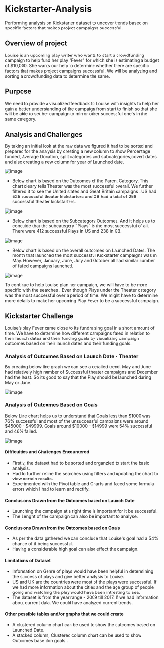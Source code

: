 # Kickstarter-Analysis
Performing analysis on Kickstarter dataset to uncover trends based on specific factors that makes project campaigns successful.

## Overview of project 
Louise is an upcoming play writer who wants to start a crowdfunding campaign to help fund her play "Fever" for which she is estimating a budget of $10,000. She wants our help to determine whether there are specific factors that makes project campaigns successful. We will be analyzing and sorting a crowdfunding data to determine the same.

## Purpose
We need to provide a visualized feedback to Louise with insights to help her gain a better understanding of the campaign from start to finish so that she will be able to set her campaign to mirror other successful one's in the same category.

## Analysis and Challenges 
By taking an initial look at the raw data we figured it had to be sorted and prepared for the analysis by creating a new column to show Percentage funded, Average Donation, split categories and subcategories,covert dates and also creating a new column for year of Launched date.

![image](https://user-images.githubusercontent.com/78935551/109440416-343e0300-7a00-11eb-8834-06fccf978f05.png)


- Below chart is based on the Outcomes of the Parent Category. This chart cleary tells Theater was the most successful overall. We further filtered it to see the United states and Great Britain campaigns . US had 525 successful theater kickstarters and GB had a total of 258 successful theater kickstarters.


![image](https://user-images.githubusercontent.com/78935551/109452425-b2f56900-7a1d-11eb-903a-0be2498cec8d.png)


- Below chart is based on the Subcategory Outcomes. And it helps us to conculde that the subcategory "Plays" is the most successful of all. There were 412 successful Plays in US and 238 in GB. 


![image](https://user-images.githubusercontent.com/78935551/109454698-c5be6c80-7a22-11eb-9bff-45a56f625b9a.png)

- Below chart is based on the overall outcomes on Launched Dates. The month that launched the most successful Kickstarter campaigns was in May. However, January, June, July and October all had similar number of failed campaigns launched.

![image](https://user-images.githubusercontent.com/78935551/109546563-626f2180-7a98-11eb-958b-d32a1ff1c11e.png)

To continue to help Louise plan her campaign, we will have to be more specific with the searches . Even though Plays under the Theater category was the most successful over a period of time. We might have to determine more details to make her upcoming Play Fever to be a successful campaign.



## Kickstarter Challenge
Louise’s play Fever came close to its fundraising goal in a short amount of time. We have to determine how different campaigns fared in relation to their launch dates and their funding goals by visualizing campaign outcomes based on their launch dates and their funding goals.

### Analysis of Outcomes Based on Launch Date - Theater
By creating below line graph we can see a detailed trend. May and June had relatively high number of Successful theater campaigns and December had the least. So its good to say that the Play should be launched during May or June.


![image](https://user-images.githubusercontent.com/78935551/109549088-78caac80-7a9b-11eb-9076-2d45d6839bef.png)


### Analysis of Outcomes Based on Goals
Below Line chart helps us to understand that Goals less than $1000 was 76% successful and most of the unsuccessful campaigns were around $45000 - $49999. Goals around $10000 - $14999 were 54% successful and 46% failed. 

![image](https://user-images.githubusercontent.com/78935551/109552473-d06b1700-7a9f-11eb-9852-c0f4b41545c4.png)


#### Difficulties and Challenges Encountered 
 - Firstly, the dataset had to be sorted and organzied to start the basic analysis.
 - Had to further refine the searches using filters and updating the chart to view certain results.
 - Experimented with the Pivot table and Charts and faced some formula errors which I had to learn and rectify.
 
 
 #### Conclusions Drawn from the Outcomes based on Launch Date 
 - Launching the campaign at a right time is important for it be successful.
 - The Lenght of the campaign can also be important to analyse.
 
 
#### Conclusions Drawn from the Outcomes based on Goals
- As per the data gathered we can conclude that Louise's goal had a 54% chance of it being successful.
- Having a considerable high goal can also effect the campaign.


#### Limitations of Dataset
- Information on Genre of plays would have been helpful in determining the success of plays and give better analysis to Louise. 
- US and UK are the countries were most of the plays were successful. If we had more information about the cities and the age group of people going and watching the play would have been intresting to see.
- The dataset is from the year range - 2009 till 2017. If we had information about current data. We could have analyzed current trends.


#### Other possible tables and/or graphs that we could create
- A clustered column chart can be used to show the outcomes based on Launched Date.
- A stacked column, Clustered column chart can be used to show Outcomes base don goals . 





 
 



 
 
 































